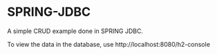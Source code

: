# SPRING-JDBC

A simple CRUD example done in SPRING JDBC.

To view the data in the database, use http://localhost:8080/h2-console
